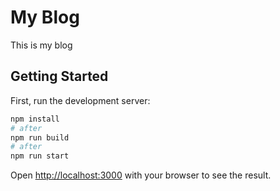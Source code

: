 # My Blog

This is my blog

## Getting Started

First, run the development server:

```bash
npm install
# after
npm run build
# after
npm run start
```

Open [http://localhost:3000](http://localhost:3000) with your browser to see the result.
